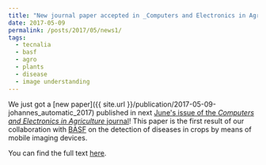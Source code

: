 ```yaml
---
title: "New journal paper accepted in _Computers and Electronics in Agriculture_"
date: 2017-05-09
permalink: /posts/2017/05/news1/
tags:
  - tecnalia
  - basf
  - agro
  - plants
  - disease
  - image understanding
---
```

					  
We just got a [new paper]({{ site.url }}/publication/2017-05-09-johannes_automatic_2017) published in next [June's issue of the _Computers and Electronics in Agriculture_ journal](http://www.sciencedirect.com/science/journal/01681699/138)! 
This paper is the first result of our collaboration with [BASF](https://www.basf.com) on the detection of diseases in crops by means of mobile imaging devices.


You can find the full text [here](http://www.sciencedirect.com/science/article/pii/S016816991631050X).
